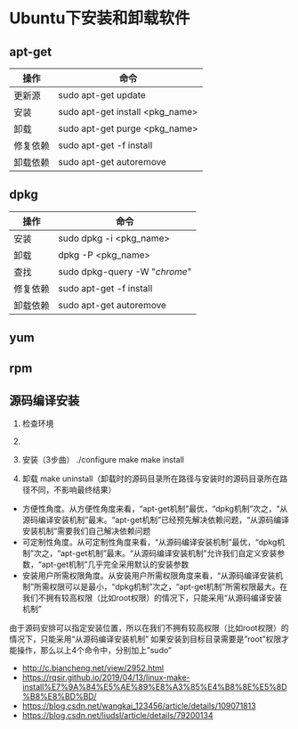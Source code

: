 # Ubuntu下安装和卸载软件

## apt-get

| 操作 | 命令 |
| ---- | ---- |
| 更新源 | sudo apt-get update |
| 安装 | sudo apt-get install <pkg_name> |
| 卸载 | sudo apt-get purge <pkg_name> |
| 修复依赖 | sudo apt-get -f install |
| 卸载依赖 | sudo apt-get autoremove |

## dpkg

| 操作 | 命令 |
| ---- | ---- |
| 安装 | sudo dpkg -i <pkg_name> |
| 卸载 | dpkg -P <pkg_name> |
| 查找 | sudo dpkg-query -W "*chrome*" |
| 修复依赖 | sudo apt-get -f install |
| 卸载依赖 | sudo apt-get autoremove |

## yum

## rpm

## 源码编译安装

1. 检查环境
2. 

3. 安装（3步曲）
./configure
make
make install
2. 卸载
make uninstall（卸载时的源码目录所在路径与安装时的源码目录所在路径不同，不影响最终结果）

- 方便性角度。从方便性角度来看，“apt-get机制”最优，“dpkg机制”次之，“从源码编译安装机制”最末。“apt-get机制”已经预先解决依赖问题，“从源码编译安装机制”需要我们自己解决依赖问题
- 可定制性角度。从可定制性角度来看，“从源码编译安装机制”最优，“dpkg机制”次之，“apt-get机制”最末。“从源码编译安装机制”允许我们自定义安装参数，“apt-get机制”几乎完全采用默认的安装参数
- 安装用户所需权限角度。从安装用户所需权限角度来看，“从源码编译安装机制”所需权限可以是最小，“dpkg机制”次之，“apt-get机制”所需权限最大。在我们不拥有较高权限（比如root权限）的情况下，只能采用“从源码编译安装机制”

由于源码安排可以指定安装位置，所以在我们不拥有较高权限（比如root权限）的情况下，只能采用“从源码编译安装机制”
如果安装到目标目录需要是”root”权限才能操作，那么以上4个命令中，分别加上”sudo”


- http://c.biancheng.net/view/2952.html
- https://rqsir.github.io/2019/04/13/linux-make-install%E7%9A%84%E5%AE%89%E8%A3%85%E4%B8%8E%E5%8D%B8%E8%BD%BD/
- https://blog.csdn.net/wangkai_123456/article/details/109071813
- https://blog.csdn.net/liudsl/article/details/79200134